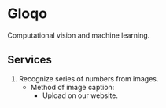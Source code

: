 # Gloqo
Computational vision and machine learning.

## Services
1. Recognize series of numbers from images.
    - Method of image caption:
        - Upload on our website.